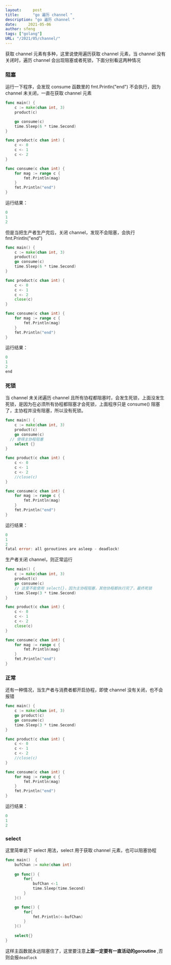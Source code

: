 ```yaml
---
layout:     post
title:      "go 遍历 channel "
description: "go 遍历 channel "
date:     2021-05-06
author: sfeng
tags: ["golang"]
URL: "/2021/05/channel/"
---
```


获取 channel 元素有多种，这里说使用遍历获取 channel 元素，当 channel 没有关闭时，遍历 channel 会出现阻塞或者死锁，下面分别看这两种情况

### 阻塞

运行一下程序，会发现 consume 函数里的 fmt.Println("end") 不会执行，因为channel 未关闭，一直在获取 channel 元素

```go
func main() {
	c := make(chan int, 3)
	product(c)

	go consume(c)
	time.Sleep(6 * time.Second)
}

func product(c chan int) {
	c <- 0
	c <- 1
	c <- 2
}

func consume(c chan int) {
	for mag := range c {
		fmt.Println(mag)
	}
	fmt.Println("end")
}
```

运行结果：

```go
0
1
2
```

但是当把生产者生产完后，关闭 channel，发现不会阻塞，会执行 fmt.Println("end")

```go
func main() {
	c := make(chan int, 3)
	product(c)
	go consume(c)
	time.Sleep(6 * time.Second)
}

func product(c chan int) {
	c <- 0
	c <- 1
	c <- 2
	close(c)
}

func consume(c chan int) {
	for mag := range c {
		fmt.Println(mag)
	}
	fmt.Println("end")
}
```

运行结果：

```go
0
1
2
end
```

### 死锁

当 channel 未关闭遍历 channel 且所有协程都阻塞时，会发生死锁，上面没发生死锁，是因为在必须所有协程都阻塞才会死锁，上面程序只是 consume() 阻塞了，主协程并没有阻塞，所以没有死锁。

```go
func main() {
	c := make(chan int, 3)
	product(c)
	go consume(c)
  // 使得主协程阻塞
	select {}
}

func product(c chan int) {
	c <- 0
	c <- 1
	c <- 2
	//close(c)
}

func consume(c chan int) {
	for mag := range c {
		fmt.Println(mag)
	}
	fmt.Println("end")
}
```

运行结果：

```go
0
1
2
fatal error: all goroutines are asleep - deadlock!
```

生产者关闭 channel，则正常运行

```go
func main() {
	c := make(chan int, 3)
	product(c)
	go consume(c)
	// 这里不能使用 select{}，因为主协程阻塞，其他协程都执行完了，最终死锁
	time.Sleep(3 * time.Second)
}

func product(c chan int) {
	c <- 0
	c <- 1
	c <- 2
	close(c)
}

func consume(c chan int) {
	for mag := range c {
		fmt.Println(mag)
	}
	fmt.Println("end")
}
```

### 正常

还有一种情况，当生产者与消费者都开启协程，即使 channel 没有关闭，也不会报错

```go
func main() {
	c := make(chan int, 3)
	go product(c)
	go consume(c)
	time.Sleep(3 * time.Second)
}

func product(c chan int) {
	c <- 0
	c <- 1
	c <- 2
	//close(c)
}

func consume(c chan int) {
	for mag := range c {
		fmt.Println(mag)
	}
	fmt.Println("end")
}
```

运行结果：

```go
0
1
2
```

### select

这里简单说下 select 用法，select 用于获取 channel 元素，也可以阻塞协程

```go
func main()  {
    bufChan := make(chan int)
    
    go func() {
        for{
            bufChan <-1
            time.Sleep(time.Second)
        }
    }()

    go func() {
        for{
            fmt.Println(<-bufChan)
        }
    }()
     
    select{}
}
```

这样主函数就永远阻塞住了，这里要注意**上面一定要有一直活动的goroutine**
,否则会报`deadlock`